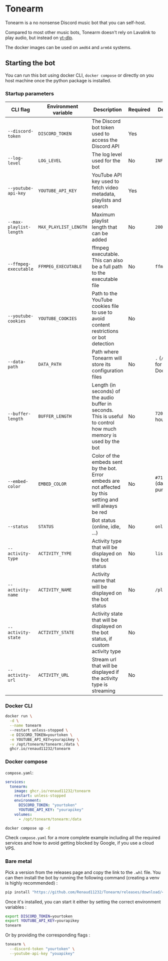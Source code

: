 # Tonearm

Tonearm is a no nonsense Discord music bot that you can self-host.

Compared to most other music bots, Tonearm doesn't rely on Lavalink to play audio, but instead on [yt-dlp](https://github.com/yt-dlp/yt-dlp).

The docker images can be used on `amd64` and `arm64` systems.

## Starting the bot

You can run this bot using docker CLI, `docker compose` or directly on you host machine once the python package is installed.

### Startup parameters

| CLI flag                | Environment variable  | Description                                                                                                      | Required | Default                  |
|-------------------------|-----------------------|------------------------------------------------------------------------------------------------------------------|----------|--------------------------|
| `--discord-token`       | `DISCORD_TOKEN`       | The Discord bot token used to access the Discord API                                                             | Yes      |                          |
| `--log-level`           | `LOG_LEVEL`           | The log level used for the bot                                                                                   | No       | `INFO`                   |
| `--youtube-api-key`     | `YOUTUBE_API_KEY`     | YouTube API key used to fetch video metadata, playlists and search                                               | Yes      |                          |
| `--max-playlist-length` | `MAX_PLAYLIST_LENGTH` | Maximum playlist length that can be added                                                                        | No       | `200`                    |
| `--ffmpeg-executable`   | `FFMPEG_EXECUTABLE`   | ffmpeg executable. This can also be a full path to the executable file                                           | No       | `ffmpeg`                 |
| `--youtube-cookies`     | `YOUTUBE_COOKIES`     | Path to the YouTube cookies file to use to avoid content restrictions or bot detection                           | No       |                          |
| `--data-path`           | `DATA_PATH`           | Path where Tonearm will store its configuration files                                                            | No       | `.` (`/data` for Docker) |
| `--buffer-length`       | `BUFFER_LENGTH`       | Length (in seconds) of the audio buffer in seconds. This is useful to control how much memory is used by the bot | No       | `7200` (2 hours)         |
| `--embed-color`         | `EMBED_COLOR`         | Color of the embeds sent by the bot. Error embeds are not affected by this setting and will always be red        | No       | `#71368A` (dark purple)  |
| `--status`              | `STATUS`              | Bot status (online, idle, ...)                                                                                   | No       | `online`                 |
| `--activity-type`       | `ACTIVITY_TYPE`       | Activity type that will be displayed on the bot status                                                           | No       | `listening`              |
| `--activity-name`       | `ACTIVITY_NAME`       | Activity name that will be displayed on the bot status                                                           | No       | `/play`                  |
| `--activity-state`      | `ACTIVITY_STATE`      | Activity state that will be displayed on the bot status, if custom activity type                                 | No       |                          |
| `--activity-url`        | `ACTIVITY_URL`        | Stream url that will be displayed if the activity type is streaming                                              | No       |                          |

### Docker CLI

```bash
docker run \
  -d \
  --name tonearm
  --restart unless-stopped \
  -e DISCORD_TOKEN=yourtoken \
  -e YOUTUBE_API_KEY=yourapikey \
  -v /opt/tonearm/tonearm:/data \
  ghcr.io/renaud11232/tonearm
```

### Docker compose

`compose.yaml`:

```yml
services:
  tonearm:
    image: ghcr.io/renaud11232/tonearm
    restart: unless-stopped
    environment:
      DISCORD_TOKEN: "yourtoken"
      YOUTUBE_API_KEY: "yourapikey"
    volumes:
      - /opt/tonearm/tonearm:/data
```

```bash
docker compose up -d
```

Check `compose.yaml` for a more complete example including all the required services and how to avoid getting blocked by Google, if you use a cloud VPS.

### Bare metal

Pick a version from the releases page and copy the link to the `.whl` file.
You can then install the bot by running the following command (creating a venv is highly recommended) :

```bash
pip install "https://github.com/Renaud11232/Tonearm/releases/download/<selected_version>>/tonearm-<selected_version>-py3-none-any.whl"
```

Once it's installed, you can start it either by setting the correct environment variables :

```bash
export DISCORD_TOKEN=yourtoken
export YOUTUBE_API_KEY=yourapikey
tonearm
```

Or by providing the corresponding flags :

```bash
tonearm \
  --discord-token "yourtoken" \
  --youtube-api-key "youapikey"
```
